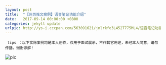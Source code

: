```yaml
---
layout: post
title:  "【网页推文案例】语音笔记功能介绍"
date:   2017-09-14 00:00:00 +0800
categories: jekyll update
urlpic: http://ys-i.cccpan.com/563091621/jnlrkfo3L452T775ML4/语音笔记功能介绍%20-%20网页封面图.jpg
---
```



` tips ：以下实际案例均是本人创作，仅用于面试展示，不作其它用途，未经本人同意，请勿传播。谢谢谅解！`

![pic](http://ys-i.cccpan.com/563091612/m5K613X6547NMHklmpoe/语音笔记功能介绍.jpg)
